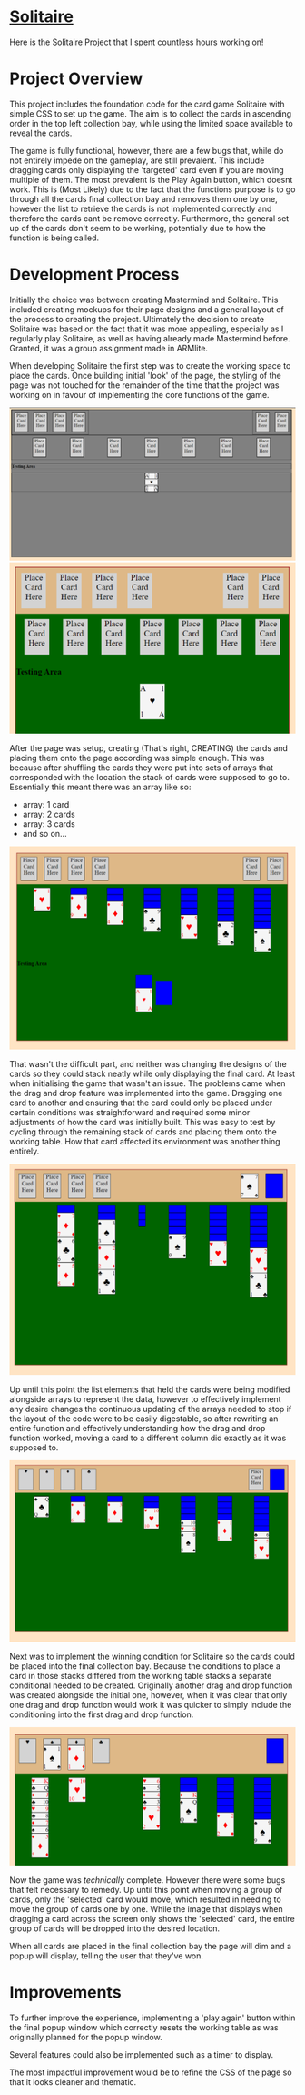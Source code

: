 # [Solitaire](https://AlliGrass.github.io/project1_Solitaire/)

Here is the Solitaire Project that I spent countless hours working on!

# Project Overview

This project includes the foundation code for the card game Solitaire with simple CSS to set up the game. The aim is to collect the cards in ascending order in the top left collection bay, while using the limited space available to reveal the cards.

<!-- images -->

The game is fully functional, however, there are a few bugs that, while do not entirely impede on the gameplay, are still prevalent. This include dragging cards only displaying the 'targeted' card even if you are moving multiple of them. The most prevalent is the Play Again button, which doesnt work. This is (Most Likely) due to the fact that the functions purpose is to go through all the cards final collection bay and removes them one by one, however the list to retrieve the cards is not implemented correctly and therefore the cards cant be remove correctly. Furthermore, the general set up of the cards don't seem to be working, potentially due to how the function is being called.

# Development Process

Initially the choice was between creating Mastermind and Solitaire. This included creating mockups for their page designs and a general layout of the process to creating the project. Ultimately the decision to create Solitaire was based on the fact that it was more appealing, especially as I regularly play Solitaire, as well as having already made Mastermind before. Granted, it was a group assignment made in ARMlite.

<!-- planning screenshots + plan text -->


When developing Solitaire the first step was to create the working space to place the cards. Once building initial 'look' of the page, the styling of the page was not touched for the remainder of the time that the project was working on in favour of implementing the core functions of the game.

![initialPageDesign](./images/screenshot_development1.png)
![coloredPageDesign](./images/screenshot_development2.png)

After the page was setup, creating (That's right, CREATING) the cards and placing them onto the page according was simple enough. This was because after shuffling the cards they were put into sets of arrays that corresponded with the location the stack of cards were supposed to go to. Essentially this meant there was an array like so:
- array: 1 card
- array: 2 cards
- array: 3 cards
- and so on...

![creatingCards](./images/screenshot_development4.png)

That wasn't the difficult part, and neither was changing the designs of the cards so they could stack neatly while only displaying the final card. At least when initialising the game that wasn't an issue. The problems came when the drag and drop feature was implemented into the game. Dragging one card to another and ensuring that the card could only be placed under certain conditions was straightforward and required some minor adjustments of how the card was initially built. This was easy to test by cycling through the remaining stack of cards and placing them onto the working table. How that card affected its environment was another thing entirely.

![unshortenedCard](./images/screenshot_development5.png)

Up until this point the list elements that held the cards were being modified alongside arrays to represent the data, however to effectively implement any desire changes the continuous updating of the arrays needed to stop if the layout of the code were to be easily digestable, so after rewriting an entire function and effectively understanding how the drag and drop function worked, moving a card to a different column did exactly as it was supposed to.

![shortenedCards](./images/screenshot_development6.png)

Next was to implement the winning condition for Solitaire so the cards could be placed into the final collection bay. Because the conditions to place a card in those stacks differed from the working table stacks a separate conditional needed to be created. Originally another drag and drop function was created alongside the initial one, however, when it was clear that only one drag and drop function would work it was quicker to simply include the conditioning into the first drag and drop function.

![finalCollecting](./images/screenshot_development7.png)

Now the game was *technically* complete. However there were some bugs that felt necessary to remedy. Up until this point when moving a group of cards, only the 'selected' card would move, which resulted in needing to move the group of cards one by one. While the image that displays when dragging a card across the screen only shows the 'selected' card, the entire group of cards will be dropped into the desired location.

<!-- card moving -->


When all cards are placed in the final collection bay the page will dim and a popup will display, telling the user that they've won.

<!-- final win screen -->

# Improvements
To further improve the experience, implementing a 'play again' button within the final popup window which correctly resets the working table as was originally planned for the popup window.

Several features could also be implemented such as a timer to display.

The most impactful improvement would be to refine the CSS of the page so that it looks cleaner and thematic.
